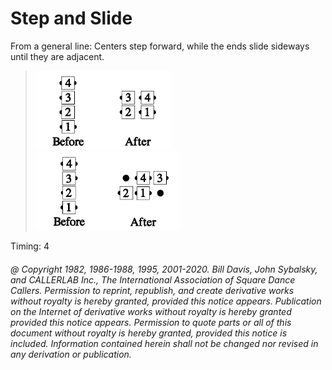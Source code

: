 
# Step and Slide

From a general line: Centers step forward, while the ends slide sideways until they are
adjacent.

> 
> ![alt](step_and_slide_1a.png)![alt](step_and_slide_1b.png)  
> ![alt](step_and_slide_1c.png)![alt](step_and_slide_1d.png)
> 

Timing: 4

###### @ Copyright 1982, 1986-1988, 1995, 2001-2020. Bill Davis, John Sybalsky, and CALLERLAB Inc., The International Association of Square Dance Callers. Permission to reprint, republish, and create derivative works without royalty is hereby granted, provided this notice appears. Publication on the Internet of derivative works without royalty is hereby granted provided this notice appears. Permission to quote parts or all of this document without royalty is hereby granted, provided this notice is included. Information contained herein shall not be changed nor revised in any derivation or publication.
